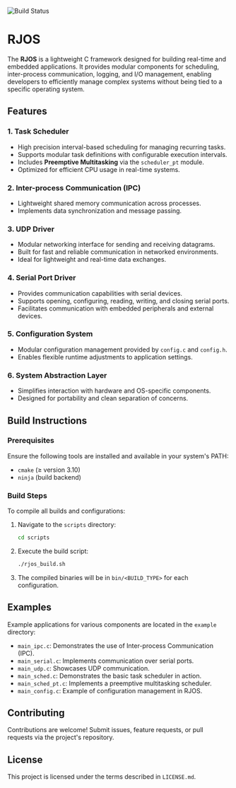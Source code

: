 ![Build Status](https://github.com/rezajatnika/RJOS/actions/workflows/ci.yml/badge.svg)
# RJOS
The **RJOS** is a lightweight C framework designed for building real-time and embedded applications.
It provides modular components for scheduling, inter-process communication, logging, and I/O management,
enabling developers to efficiently manage complex systems without being tied to a specific operating system.

## Features
### 1. Task Scheduler
- High precision interval-based scheduling for managing recurring tasks.
- Supports modular task definitions with configurable execution intervals.
- Includes **Preemptive Multitasking** via the `scheduler_pt` module.
- Optimized for efficient CPU usage in real-time systems.

### 2. Inter-process Communication (IPC)
- Lightweight shared memory communication across processes.
- Implements data synchronization and message passing.

### 3. UDP Driver
- Modular networking interface for sending and receiving datagrams.
- Built for fast and reliable communication in networked environments.
- Ideal for lightweight and real-time data exchanges.

### 4. Serial Port Driver
- Provides communication capabilities with serial devices.
- Supports opening, configuring, reading, writing, and closing serial ports.
- Facilitates communication with embedded peripherals and external devices.

### 5. Configuration System
- Modular configuration management provided by `config.c` and `config.h`.
- Enables flexible runtime adjustments to application settings.

### 6. System Abstraction Layer
- Simplifies interaction with hardware and OS-specific components.
- Designed for portability and clean separation of concerns.

## Build Instructions

### Prerequisites
Ensure the following tools are installed and available in your system's PATH:
- `cmake` (≥ version 3.10)
- `ninja` (build backend)

### Build Steps
To compile all builds and configurations:
1. Navigate to the `scripts` directory:
   ```bash
   cd scripts
   ```
2. Execute the build script:
   ```bash
   ./rjos_build.sh
   ```
3. The compiled binaries will be in `bin/<BUILD_TYPE>` for each configuration.

## Examples
Example applications for various components are located in the `example` directory:
- `main_ipc.c`: Demonstrates the use of Inter-process Communication (IPC).
- `main_serial.c`: Implements communication over serial ports.
- `main_udp.c`: Showcases UDP communication.
- `main_sched.c`: Demonstrates the basic task scheduler in action.
- `main_sched_pt.c`: Implements a preemptive multitasking scheduler.
- `main_config.c`: Example of configuration management in RJOS.

## Contributing
Contributions are welcome! Submit issues, feature requests, or pull requests via the project's repository.

## License
This project is licensed under the terms described in `LICENSE.md`.
